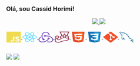 ### Olá, sou Cassid Horimi!
<div align="center">
  <a href="https://github.com/Cassidhorimi">
  <img height="180em" src="https://github-readme-stats.vercel.app/api?username=cassidhorimi&show_icons=true&theme=dracula&include_all_commits=true&count_private=true"/>
  <img height="180em" src="https://github-readme-stats.vercel.app/api/top-langs/?username=cassidhorimi&layout=compact&langs_count=7&theme=dracula"/>
</div>
<div style="display: inline_block"><br>
  <img align="center" alt="cassid-Js" height="30" width="40" src="https://raw.githubusercontent.com/devicons/devicon/master/icons/javascript/javascript-plain.svg">
  <img align="center" alt="cassid-Js" height="30" width="40" src="https://raw.githubusercontent.com/devicons/devicon/master/icons/react/react-original.svg">
  <img align="center" alt="cassid-Js" height="30" width="40" src="https://raw.githubusercontent.com/devicons/devicon/master/icons/redux/redux-original.svg">
  <img align="center" alt="cassid-Js" height="30" width="40" src="https://raw.githubusercontent.com/devicons/devicon/master/icons/jest/jest-plain.svg">
  <img align="center" alt="cassid-HTML" height="30" width="40" src="https://raw.githubusercontent.com/devicons/devicon/master/icons/html5/html5-original.svg">
  <img align="center" alt="cassid-CSS" height="30" width="40" src="https://raw.githubusercontent.com/devicons/devicon/master/icons/css3/css3-original.svg">
  <img align="center" alt="cassid-Js" height="30" width="40" src="https://raw.githubusercontent.com/devicons/devicon/master/icons/git/git-original.svg">
   <img align="center" alt="cassid-Js" height="30" width="40" src="https://github.com/devicons/devicon/blob/master/icons/mysql/mysql-original.svg">
  
  ##
 
<div> 
  <a href="https://instagram.com/cassidhorimi" target="_blank"><img src="https://img.shields.io/badge/-Instagram-%23E4405F?style=for-the-badge&logo=instagram&logoColor=white" target="_blank"></a>
  <a href="https://www.linkedin.com/in/cassidhorimi" target="_blank"><img src="https://img.shields.io/badge/-LinkedIn-%230077B5?style=for-the-badge&logo=linkedin&logoColor=white" target="_blank"></a> 
 
</div>

